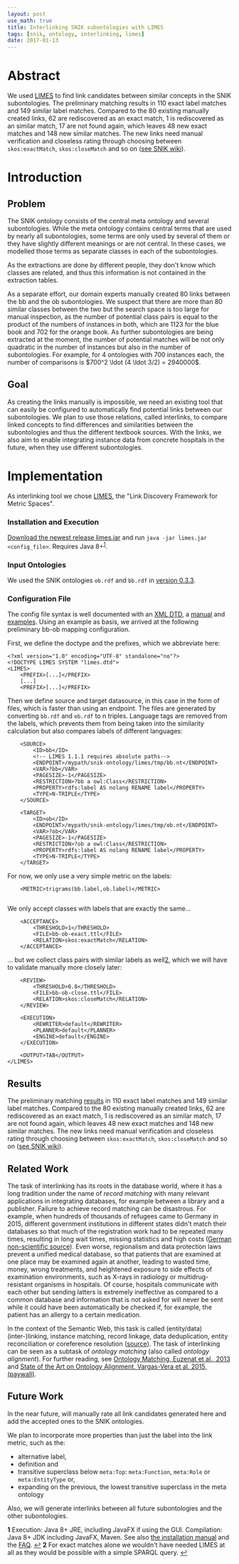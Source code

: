 ```yaml
---
layout: post
use_math: true 
title: Interlinking SNIK subontologies with LIMES
tags: [snik, ontology, interlinking, limes]
date: 2017-01-13
---
```


# Abstract
We used [LIMES](http://aksw.org/Projects/LIMES.html) to find link candidates between similar concepts in the SNIK subontologies.
The preliminary matching results in 110 exact label matches and 149 similar label matches.
Compared to the 80 existing manually created links, 62 are rediscovered as an exact match, 1 is rediscovered as an similar match, 17 are not found again, which leaves 48 new exact matches and 148 new similar matches.
The new links need manual verification and closeless rating through choosing between `skos:exactMatch`, `skos:closeMatch` and so on ([see SNIK wiki](https://wiki.imise.uni-leipzig.de/Projekte/SNIK/ontologie/extraktion/relationen)).

# Introduction
## Problem
The SNIK ontology consists of the central meta ontology and several subontologies.
While the meta ontology contains central terms that are used by nearly all subontologies, some terms are only used by several of them or they have slightly different meanings or are not central. 
In these cases, we modelled those terms as separate classes in each of the subontologies.

As the extractions are done by different people, they don't know which classes are related, and thus this information is not contained in the extraction tables.

As a separate effort, our domain experts manually created 80 links between the bb and the ob subontologies.
We suspect that there are more than 80 similar classes between the two but the search space is too large for manual inspection, as the number of potential class pairs is equal to the product of the numbers of instances in both, which are 1123 for the blue book and 702 for the orange book.
As further subontologies are being extracted at the moment, the number of potential matches will be not only quadratic in the number of instances but also in the number of subontologies.
For example, for 4 ontologies with 700 instances each, the number of comparisons is $700^2 \ldot (4 \ldot 3/2)  = 2940000$.

## Goal

As creating the links manually is impossible, we need an existing tool that can easily be configured to automatically find potential links between our subontologies.
We plan to use those relations, called interlinks, to compare linked concepts to find differences and similarities between the subontologies and thus the different textbook sources. 
With the links, we also aim to enable integrating instance data from concrete hospitals in the future, when they use different subontologies.

# Implementation

As interlinking tool we chose [LIMES](http://aksw.org/Projects/LIMES.html), the "Link Discovery Framework for Metric Spaces".

### Installation and Execution
[Download the newest release limes.jar](https://github.com/AKSW/LIMES-dev/releases) and run `java -jar limes.jar <config_file>`.
Requires Java 8+<sup name="a1"><a href="#f1">1</a></sup>.

### Input Ontologies
We used the SNIK ontologies `ob.rdf` and `bb.rdf` in [version 0.3.3](https://github.com/IMISE/snik-ontology/tree/0.3.3).

### Configuration File
The config file syntax is well documented with an [XML DTD](https://git.informatik.uni-leipzig.de/aksw/LIMES-dev/raw/6df88d7e0afe8a29038825810df145ff264b0316/limes-core/resources/limes.dtd), a [manual](http://aksw.github.io/LIMES-dev/user_manual) and [examples](http://tarql.github.io/examples/).
Using an example as basis, we arrived at the following preliminary bb-ob mapping configuration.


First, we define the doctype and the prefixes, which we abbreviate here:
 
```
<?xml version="1.0" encoding="UTF-8" standalone="no"?>
<!DOCTYPE LIMES SYSTEM "limes.dtd">
<LIMES>
	<PREFIX>[...]</PREFIX>
	[...]
	<PREFIX>[...]</PREFIX>
```

Then we define source and target datasource, in this case in the form of files, which is faster than using an endpoint.
The files are generated by converting `bb.rdf` and `ob.rdf` to n triples.
Language tags are removed from the labels, which prevents them from being taken into the similarity calculation but also compares labels of different languages: 
	
```
	<SOURCE>
		<ID>bb</ID>
		<!-- LIMES 1.1.1 requires absolute paths-->
		<ENDPOINT>/mypath/snik-ontology/limes/tmp/bb.nt</ENDPOINT>
		<VAR>?bb</VAR>
		<PAGESIZE>-1</PAGESIZE>
		<RESTRICTION>?bb a owl:Class</RESTRICTION>
		<PROPERTY>rdfs:label AS nolang RENAME label</PROPERTY>
		<TYPE>N-TRIPLE</TYPE>
	</SOURCE>

	<TARGET>
		<ID>ob</ID>
		<ENDPOINT>/mypath/snik-ontology/limes/tmp/ob.nt</ENDPOINT>
		<VAR>?ob</VAR>
		<PAGESIZE>-1</PAGESIZE>
		<RESTRICTION>?ob a owl:Class</RESTRICTION>
		<PROPERTY>rdfs:label AS nolang RENAME label</PROPERTY>
		<TYPE>N-TRIPLE</TYPE>
	</TARGET>
```
For now, we only use a very simple metric on the labels: 
```
	<METRIC>trigrams(bb.label,ob.label)</METRIC>
	
```
We only accept classes with labels that are exactly the same...
```
	<ACCEPTANCE>
		<THRESHOLD>1</THRESHOLD>
		<FILE>bb-ob-exact.ttl</FILE>
		<RELATION>skos:exactMatch</RELATION>
	</ACCEPTANCE>
```
... but we collect class pairs with similar labels as well<a href="#f2">2</a></sup>, which we will have to validate manually more closely later: 
```
	<REVIEW>
		<THRESHOLD>0.8</THRESHOLD>
		<FILE>bb-ob-close.ttl</FILE>
		<RELATION>skos:closeMatch</RELATION>
	</REVIEW>

	<EXECUTION>
		<REWRITER>default</REWRITER>
		<PLANNER>default</PLANNER>
		<ENGINE>default</ENGINE>
	</EXECUTION>

	<OUTPUT>TAB</OUTPUT>
</LIMES>
```

## Results
The preliminary matching [results](https://github.com/IMISE/snik-ontology/releases/download/0.3.3/limes-links.xlsx) in 110 exact label matches and 149 similar label matches.
Compared to the 80 existing manually created links, 62 are rediscovered as an exact match, 1 is rediscovered as an similar match, 17 are not found again, which leaves 48 new exact matches and 148 new similar matches.
The new links need manual verification and closeless rating through choosing between `skos:exactMatch`, `skos:closeMatch` and so on ([see SNIK wiki](https://wiki.imise.uni-leipzig.de/Projekte/SNIK/ontologie/extraktion/relationen)).

## Related Work
The task of interlinking has its roots in the database world, where it has a long tradition under the name of *record matching* with many relevant applications in integrating databases, for example between a library and a publisher.
Failure to achieve record matching can be disastrous.
For example, when hundreds of thousands of refugees came to Germany in 2015, different government institutions in different states didn't match their databases so that much of the registration work had to be repeated many times, resulting in long wait times, missing statistics and high costs ([German non-scientific source](http://www.wiwo.de/politik/deutschland/fluechtlingskrise-bundeslaender-machen-alle-ihr-eigenes-ding/12576060-2.html)).
Even worse, regionalism and data protection laws prevent a unified medical database, so that patients that are examined at one place may be examined again at another, leading to wasted time, money, wrong treatments, and heightened exposure to side effects of examination environments, such as X-rays in radiology or multidrug-resistant organisms in hospitals.
Of course, hospitals communicate with each other but sending latters is extremely ineffective as compared to a common database and information that is not asked for will never be sent while it could have been automatically be checked if, for example, the patient has an allergy to a certain medication.

In the context of the Semantic Web, this task is called (entity/data) (inter-)linking, instance matching, record linkage, data deduplication, entity reconciliation or coreference resolution ([source](https://wiss.univ-st-etienne.fr/files/2015/09/wiss2015-euzenat.pdf)).
The task of interlinking can be seen as a subtask of *ontology matching* (also called *ontology alignment*).
For further reading, see [Ontology Matching, Euzenat et al., 2013](http://link.springer.com/book/10.1007%2F978-3-642-38721-0) and [State of the Art on Ontology Alignment, Vargas-Vera et al. 2015, (paywall)](http://dl.acm.org/citation.cfm?id=2807068).


## Future Work
In the near future, will manually rate all link candidates generated here and add the accepted ones to the SNIK ontologies.

We plan to incorporate more properties than just the label into the link metric, such as the:

- alternative label,
- definition and
- transitive superclass below `meta:Top`: `meta:Function`, `meta:Role` or `meta:EntityType` or,
- expanding on the previous, the lowest transitive superclass in the meta ontology

Also, we will generate interlinks between all future subontologies and the other subontologies.


<b id="f1">1</b> Execution: Java 8+ JRE, including JavaFX if using the GUI. Compilation: Java 8+ JDK including JavaFX, Maven. See also [the installation manual](http://aksw.github.io/LIMES-dev/getting_started/installation.html) and the [FAQ](). [↩](#a1)
<b id="f2">2</b> For exact matches alone we wouldn't have needed LIMES at all as they would be possible with a simple SPARQL query. [↩](#a1)
